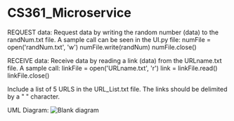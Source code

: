 # CS361_Microservice

REQUEST data: Request data by writing the random number (data) to the randNum.txt file. A sample call can be seen in the UI.py file:
        numFile = open('randNum.txt', 'w')
        numFile.write(randNum)
        numFile.close()
        
RECEIVE data: Receive data by reading a link (data) from the URLname.txt file. A sample call:
        linkFile = open('URLname.txt', 'r') 
        link = linkFile.read() 
        linkFile.close()
    
Include a list of 5 URLS in the URL_List.txt file. The links should be delimited by a " " character.

UML Diagram:
![Blank diagram](https://user-images.githubusercontent.com/71619173/198929853-3e55ac3d-2f4e-4bfc-b8f0-19808da9c3b6.png)
